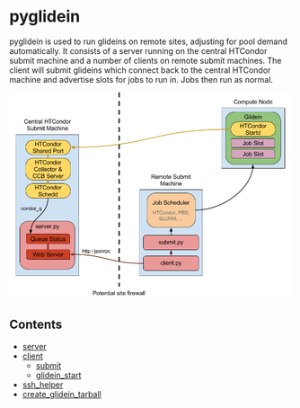 pyglidein
=========

pyglidein is used to run glideins on remote sites,
adjusting for pool demand automatically. It consists of a server
running on the central HTCondor submit machine and a number of clients
on remote submit machines. The client will submit glideins which
connect back to the central HTCondor machine and advertise slots
for jobs to run in. Jobs then run as normal.

![graphical overview](overview.png)

Contents
--------

* [server](server.md)
* [client](client.md)
  * [submit](submit.md)
  * [glidein_start](glidein_start.md)
* [ssh_helper](ssh_helper.md)
* [create_glidein_tarball](create_glidein_tarball.md)